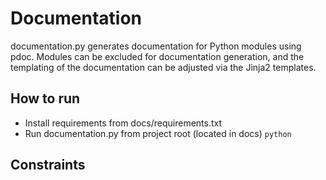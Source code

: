 # Documentation

documentation.py generates documentation for Python modules using pdoc.
Modules can be excluded for documentation generation, and 
the templating of the documentation can be adjusted via the Jinja2 templates.

## How to run

- Install requirements from docs/requirements.txt
- Run documentation.py from project root (located in docs) `python `

## Constraints

